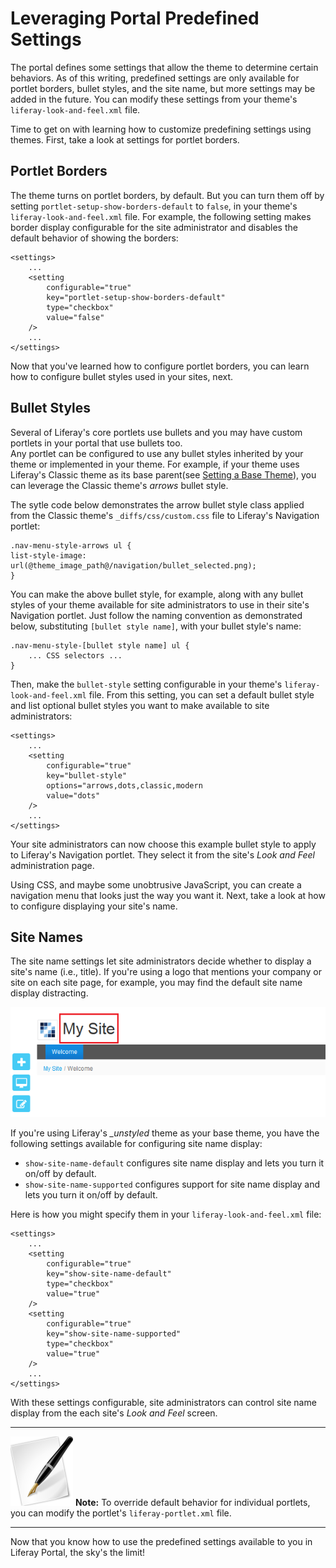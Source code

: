 # Leveraging Portal Predefined Settings [](id=leveraging-portal-predefined-settings-in-your-theme)

The portal defines some settings that allow the theme to determine certain
behaviors. As of this writing, predefined settings are only available for
portlet borders, bullet styles, and the site name, but more settings may be
added in the future. You can modify these settings from your theme's `liferay-look-and-feel.xml`
file. 

Time to get on with learning how to customize predefining settings using themes. First,
take a look at settings for portlet borders.

## Portlet Borders

The theme turns on portlet borders, by default. But you can turn them off by
setting `portlet-setup-show-borders-default` to `false`, in your theme's
`liferay-look-and-feel.xml` file. For example, the following setting makes
border display configurable for the site administrator and disables the default behavior of showing
the borders:

    <settings>
        ...
        <setting
            configurable="true"
            key="portlet-setup-show-borders-default"
            type="checkbox"
            value="false"
        />
        ...
    </settings>

Now that you've learned how to configure portlet borders, you can learn how to 
configure bullet styles used in your sites, next. 

## Bullet Styles

Several of Liferay's core portlets use bullets and you may have custom portlets
in your portal that use bullets too.  
Any portlet can be configured to use any bullet styles
inherited by your theme or implemented in your theme. For example, if
your theme uses Liferay's Classic theme as its base parent(see
[Setting a Base Theme](/develop/tutorials/-/knowledge_base/setting-a-base-theme)),
you can leverage the Classic theme's *arrows* bullet style.

The sytle code below demonstrates the arrow bullet style class applied from
the Classic theme's `_diffs/css/custom.css` file to Liferay's Navigation
portlet: 

    .nav-menu-style-arrows ul {
    list-style-image: url(@theme_image_path@/navigation/bullet_selected.png);
    }

You can make the above bullet style, for example, along with any bullet styles
of your theme available for site administrators to use in their site's Navigation portlet.
Just follow the naming convention as demonstrated below, substituting
`[bullet style name]`, with your bullet style's name:

    .nav-menu-style-[bullet style name] ul {
        ... CSS selectors ...
    }

Then, make the `bullet-style` setting configurable in your theme's
`liferay-look-and-feel.xml` file. From this setting, you can
set a default bullet style and list optional bullet styles you want to make
available to site administrators: 

    <settings>
        ...
        <setting
            configurable="true"
            key="bullet-style"
            options="arrows,dots,classic,modern
            value="dots"
        />
        ...
    </settings>

Your site administrators can now choose this example bullet style to apply to Liferay's
Navigation portlet. They select it from the site's *Look and Feel* administration
page. 

Using CSS, and maybe some unobtrusive JavaScript, you can create a navigation
menu that looks just the way you want it. Next, take a look at how to configure
displaying your site's name. 

## Site Names

The site name settings let site administrators decide whether to display a
site's name (i.e., title). If you're using a logo that mentions your
company or site on each site page, for example, you may find the default site name display
distracting.

![Figure 1: By default, themes display the site's title on each page.](../../images/theme-site-name.png)

If you're using Liferay's *_unstyled* theme as your base theme,
you have the following settings available for configuring site
name display:

- `show-site-name-default` configures site name display and lets you turn it
  on/off by default. 
- `show-site-name-supported` configures support for site name display and lets
  you turn it on/off by default. 

Here is how you might specify them in your `liferay-look-and-feel.xml` file:

    <settings>
        ...
        <setting
            configurable="true"
            key="show-site-name-default"
            type="checkbox"
            value="true"
        />
        <setting
            configurable="true"
            key="show-site-name-supported"
            type="checkbox"
            value="true"
        />
        ...
    </settings>

With these settings configurable, site administrators can control site name
display from the each site's *Look and Feel* screen. 

---

![note](../../images/tip-pen-paper.png) **Note:** To override default behavior
for individual portlets, you can modify the portlet's `liferay-portlet.xml`
file.

---

Now that you know how to use the predefined settings available to you in Liferay
Portal, the sky's the limit!

